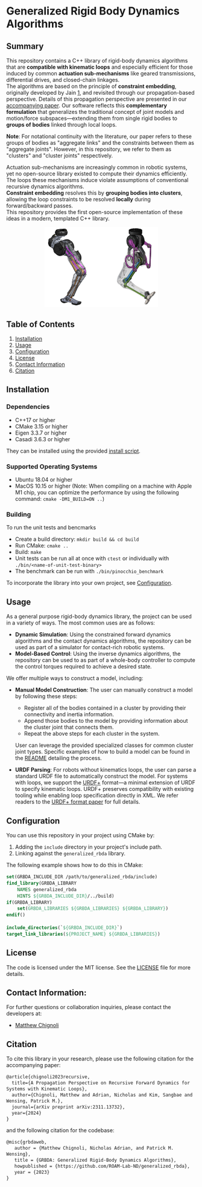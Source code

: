 # Generalized Rigid Body Dynamics Algorithms

## Summary
This repository contains a C++ library of rigid-body dynamics algorithms that are **compatible with kinematic loops** and especially efficient for those induced by common **actuation sub-mechanisms** like geared transmissions, differential drives, and closed-chain linkages.  
The algorithms are based on the principle of **constraint embedding**, originally developed by Jain [1](https://watermark.silverchair.com/139_1.pdf?token=AQECAHi208BE49Ooan9kkhW_Ercy7Dm3ZL_9Cf3qfKAc485ysgAABPYwggTyBgkqhkiG9w0BBwagggTjMIIE3wIBADCCBNgGCSqGSIb3DQEHATAeBglghkgBZQMEAS4wEQQMVpAz0QBG_TLnW6dtAgEQgIIEqcYTCuhh4cgP4Ki2supwv4C5NUDfGljTL8R22IlekhuRRYjOg8TTnUUPM1Uz_g6SC-PbIus0bXqaSjuwsYiTbNTyGAF8BKWh2M2E8XrB5ElCYsRLVLoX4cM9BZN0faog65pCiPr_7kkRyaq8oxFu_T0l0t-3FzlinLwk9GGttXg1Nw6zxAc5t3AYxRw3yl86XDt83foeEWCtcO7-LOBqIiX6EpVZcPm--Ajbys3TZSTC5fA81-H9VBn5Sp2ZZgRZdXvfAF9R0zRcuZ5L-037imoFQVLNMEyner8r5KKJjuEQzinT63seEdvyK9lKaX2BHz7QeXqJm4QB7tapDXgy-jdrWgWBkH8JlRJOzWWzm1fGRFCi3jvAzFRePYNTMCJqxB9rJJhMchJK2vIqeDNhZxQmPmtb0Wq1wY7exRene4Lbmnde9E645BTsntrmjEoolg4idKBReOR3UgVR_bOeJ-7AJ8VnltYNW8UkXrl7HSOxN5Hd-_VESQLnVXfI5H2nTC0SBb17mmCvaoZjmz29VXdfArnSdwI9KQZRPuXBjiubqbPI8p5CxmvMQxIbYzusIHf6E34LFKWs-WSkO61KOfuFwByR4DJJLBTJrXYJz4u5G4Deccbokup4XMKumrA0QVnteOwC1sUuHNbbGqew6uf_xL-XlgctHjS3r0-5moSy_hYcsyeIBE7pT7tSuIYvuovjHIPeIlHPBNcvA4odVfEYWUWUdqsPFWjdIykEb439w6A4vIhDrVWJqhTucGp70PT0sXXw3d3A9JmjqQXd8UDBpM6nDCNHkDvmQyWXSpoiki-nopKXJVrhcuPuGW0JNZZm8w39N57pOBpPBgyOC2NjBBOwZBDXY1FmlSxnDWBRxkPt3sG_Q3qSAjUwiico8lPn0QJtUulVGceXteP6rjkqZHjNaPM5jNdSWNQ6VDHV_8MrxlCiEOKho5H4mPN6BRINP66eCQlvXRhEKDPhhMI8R1PzhGH8DotSg065JECCAn41WsJwLquJ1jQLToDnLJhx3MIoY8_26CZ36oMgSyzgX9OYrl9qBsmuKFimvp9oiTLIJ19wh6T_DwH6ipavqrSB1fOQ7TaYlWfPffe_9z2Ur9IdD5XIM5mVRh9GAdx6wtWD-iGFrloa1RpnLa_cpnVQLpr7OoH2pr7Kaip_5RfRanx3zVALJAwJDTQCMh4zGmrEotdo8X2xUhHIxUSKyKOOPVwe1s_3kS2hTjenm4WOoZtqCX7AKQNRlsWOdoc3uAiOiiBs_ZrcQIHDik_Vd80QApphnQl7NZ97oaMJ31zmo_ztiJBZYL9BpwT1wIBqs5auKMscIJDdHHr4qihegBujtrsWCMRB7UwF2DZkPW10jnHmaudboN-LynhlM1mGKjaCG6-m9Uk4mOdo0lStOGloVm9zfXnZDtdm6J38Qdf0HuQ0_ghK_liZOMNsz4TnejxOAUJlzN3Q9CjE7Pz7BrM5j-XOwJkzeDw13OiCTjSIqodSc55Q12CyFvmOGWv3gxpMBVEB-qcHVXY_k4gONd5MD0F4mnA0uIhElvaWpC3LEPuwAwL0HFmkOfxHKMuB9cD6WINcNbbP), and revisited through our propagation-based perspective.
Details of this propagation perspective are presented in our [accompanying paper](https://arxiv.org/abs/2311.13732).
Our software reflects this **complementary formulation** that generalizes the traditional concept of joint models and motion/force subspaces—extending them from single rigid bodies to **groups of bodies** linked through local loops.

__Note__: For notational continuity with the literature, our paper refers to these groups of bodies as "aggregate links" and the constraints between them as "aggregate joints". However, in this repository, we refer to them as "clusters" and "cluster joints" respectively.

Actuation sub-mechanisms are increasingly common in robotic systems, yet no open-source library existed to compute their dynamics efficiently.  
The loops these mechanisms induce violate assumptions of conventional recursive dynamics algorithms.  
**Constraint embedding** resolves this by **grouping bodies into clusters**, allowing the loop constraints to be resolved **locally** during forward/backward passes.  
This repository provides the first open-source implementation of these ideas in a modern, templated C++ library.

<div style="text-align:center;">
   <img src="images/ActuationSubMechanisms.png" alt="drawing" width="300"/>
</div>

## Table of Contents

1. [Installation](#installation)
2. [Usage](#usage)
3. [Configuration](#configuration)
6. [License](#license)
7. [Contact Information](#contact-information)
8. [Citation](#citation)

## Installation
### Dependencies
- C++17 or higher
- CMake 3.15 or higher
- Eigen 3.3.7 or higher
- Casadi 3.6.3 or higher

They can be installed using the provided [install script](scripts/install_dependencies.sh).

### Supported Operating Systems
- Ubuntu 18.04 or higher
- MacOS 10.15 or higher (Note: When compiling on a machine with Apple M1 chip, you can optimize the performance by using the following command: `cmake -DM1_BUILD=ON ..`)

### Building
To run the unit tests and bencmarks
- Create a build directory: `mkdir build && cd build`
- Run CMake: `cmake ..`
- Build: `make`
- Unit tests can be run all at once with `ctest` or individually with `./bin/<name-of-unit-test-binary>`
- The benchmark can be run with `./bin/pinocchio_benchmark`

To incorporate the library into your own project, see [Configuration](#configuration).

## Usage

As a general purpose rigid-body dynamics library, the project can be used in a variety of ways.
The most common uses are as follows:
- **Dynamic Simulation**: Using the constrained forward dynamics algorithms and the contact dynamics algorithms, the repository can be used as part of a simulator for contact-rich robotic systems.
- **Model-Based Control**: Using the inverse dynamics algorithms, the repository can be used to as part of a whole-body controller to compute the control torques required to achieve a desired state.

We offer multiple ways to construct a model, including:
- **Manual Model Construction**: The user can manually construct a model by following these steps:
   - Register all of the bodies contained in a cluster by providing their connectivity and inertia information.
   - Append those bodies to the model by providing information about the cluster joint that connects them.
   - Repeat the above steps for each cluster in the system.

   User can leverage the provided specialized classes for common cluster joint types. Specific examples of how to build a model can be found in the [README](include/grbda/Dynamics/README.md) detailing the process.
- **URDF Parsing**: For robots without kinematics loops, the user can parse a standard URDF file to automatically construct the model. For systems with loops, we support the [URDF+](https://github.com/mit-biomimetics/urdfdom) format—a minimal extension of URDF to specify kinematic loops. URDF+ preserves compatibility with existing tooling while enabling loop specification directly in XML. We refer readers to the [URDF+ format paper](https://ieeexplore.ieee.org/document/10769903) for full details.

## Configuration

You can use this repository in your project using CMake by:
1. Adding the `include` directory in your project's include path.
2. Linking against the `generalized_rbda` library.

The following example shows how to do this in CMake:
```cmake
set(GRBDA_INCLUDE_DIR /path/to/generalized_rbda/include)
find_library(GRBDA_LIBRARY
    NAMES generalized_rbda
    HINTS ${GRBDA_INCLUDE_DIR}/../build)
if(GRBDA_LIBRARY)
    set(GRBDA_LIBRARIES ${GRBDA_LIBRARIES} ${GRBDA_LIBRARY})
endif()

include_directories(`${GRBDA_INCLUDE_DIR}`)
target_link_libraries(${PROJECT_NAME} ${GRBDA_LIBRARIES})
```

## License
The code is licensed under the MIT license. See the [LICENSE](LICENSE) file for more details.

## Contact Information:
For further questions or collaboration inquiries, please contact the developers at:
- [Matthew Chignoli](mailto:chignoli@mit.edu)

## Citation
To cite this library in your research, please use the following citation for the accompanying paper:
```
@article{chignoli2023recursive,
  title={A Propagation Perspective on Recursive Forward Dynamics for Systems with Kinematic Loops},
  author={Chignoli, Matthew and Adrian, Nicholas and Kim, Sangbae and Wensing, Patrick M.},
  journal={arXiv preprint arXiv:2311.13732},
  year={2024}
}
```
and the following citation for the codebase:
```
@misc{grbdaweb,
   author = {Matthew Chignoli, Nicholas Adrian, and Patrick M. Wensing},
   title = {GRBDA: Generalized Rigid-Body Dynamics Algorithms},
   howpublished = {https://github.com/ROAM-Lab-ND/generalized_rbda},
   year = {2023}
}
```
